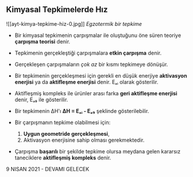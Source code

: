 ## Kimyasal Tepkimelerde Hız

![[ayt-kimya-tepkime-hiz-0.jpg]]
*Egzotermik bir tepkime*

- Bir kimyasal tepkimenin çarpışmalar ile oluştuğunu öne süren teoriye **çarpışma teorisi** denir.
- Tepkimenin gerçekleştiği çarpışmalara **etkin çarpışma** denir.
- Gerçekleşen çarpışmaların *çok az* bir kısmı tepkimeye dönüşür.

- Bir tepkimenin gerçekleşmesi için gerekli en düşük enerjiye **aktivasyon enerjisi** ya da **aktifleşme enerjisi** denir. Eₐᵢ olarak gösterilir.
- Aktifleşmiş kompleks ile ürünler arası farka **geri aktifleşme enerjisi** denir, Eₐ₉ ile gösterilir. 
- Bir tepkimenin ΔH'ı **ΔH = Eₐᵢ - Eₐ₉** şeklinde gösterilebilir.

- Bir çarpışmanın tepkime olabilmesi için:
	1. **Uygun geometride gerçekleşmesi**,
	2. Aktivasyon enerjisine sahip olması gerekmektedir.
- Çarpışma **başarılı** bir şekilde tepkime olursa meydana gelen kararsız taneciklere **aktifleşmiş kompleks** denir.

9 NISAN 2021 - DEVAMI GELECEK